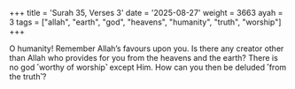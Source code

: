 +++
title = 'Surah 35, Verses 3'
date = '2025-08-27'
weight = 3663
ayah = 3
tags = ["allah", "earth", "god", "heavens", "humanity", "truth", "worship"]
+++

O humanity! Remember Allah’s favours upon you. Is there any creator other than Allah who provides for you from the heavens and the earth? There is no god ˹worthy of worship˺ except Him. How can you then be deluded ˹from the truth˺?